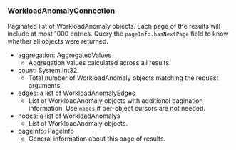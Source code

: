 ### WorkloadAnomalyConnection
Paginated list of WorkloadAnomaly objects. Each page of the results will include at most 1000 entries. Query the `pageInfo.hasNextPage` field to know whether all objects were returned.

- aggregation: AggregatedValues
  - Aggregation values calculated across all results.
- count: System.Int32
  - Total number of WorkloadAnomaly objects matching the request arguments.
- edges: a list of WorkloadAnomalyEdges
  - List of WorkloadAnomaly objects with additional pagination information. Use `nodes` if per-object cursors are not needed.
- nodes: a list of WorkloadAnomalys
  - List of WorkloadAnomaly objects.
- pageInfo: PageInfo
  - General information about this page of results.
